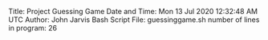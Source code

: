 Title: Project Guessing Game
Date and Time: 
Mon 13 Jul 2020 12:32:48 AM UTC
Author:  John Jarvis
Bash Script File:
guessinggame.sh
number of lines in program:
26


